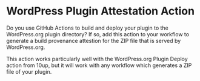 # WordPress Plugin Attestation Action

Do you use GitHub Actions to build and deploy your plugin to the WordPress.org plugin directory? If so, add this action to your workflow to generate a build provenance attestion for the ZIP file that is served by WordPress.org.

This action works particularly well with the WordPress.org Plugin Deploy action from 10up, but it will work with any workflow which generates a ZIP file of your plugin.
